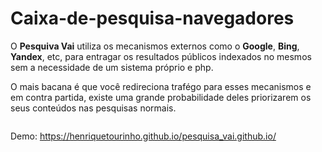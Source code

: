# Caixa-de-pesquisa-navegadores

O <b>Pesquiva Vai</b> utiliza os mecanismos externos como o <b>Google</b>, <b>Bing</b>, <b>Yandex</b>, etc, para entragar os resultados públicos indexados no mesmos sem a necessidade de um sistema próprio e php.

O mais bacana é que você redireciona trafégo para esses mecanismos e em contra partida, existe uma grande probabilidade deles priorizarem os seus conteúdos nas pesquisas normais.

<img src="https://raw.githubusercontent.com/henriquetourinho/pesquisa_vai.github.io/main/exemplo.webp" alt="" style="max-width: 100%;">

Demo: <a _blank href="https://henriquetourinho.github.io/pesquisa_vai.github.io/">https://henriquetourinho.github.io/pesquisa_vai.github.io/</a>
